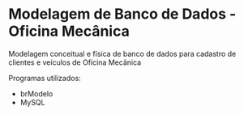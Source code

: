 # Modelagem de Banco de Dados - Oficina Mecânica

Modelagem conceitual e física de banco de dados para cadastro de clientes e veículos de Oficina Mecânica

Programas utilizados:
- brModelo
- MySQL
